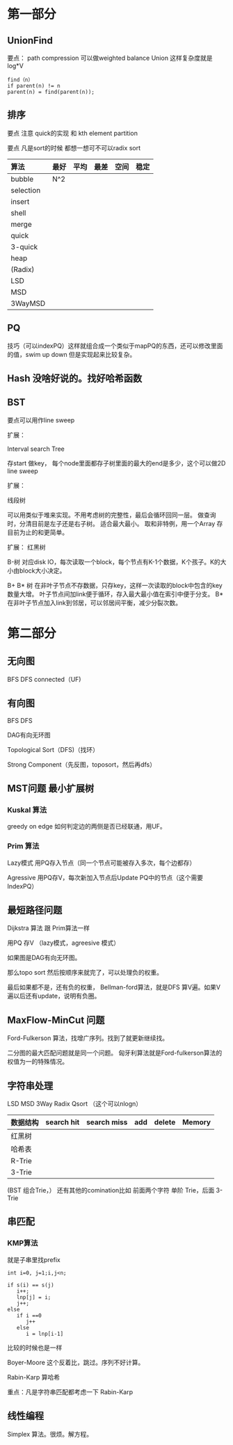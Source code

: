 # 第一部分

## UnionFind 

要点： path compression 可以做weighted balance Union 这样复杂度就是log*V
```
find（n）
if parent(n) != n
parent(n) = find(parent(n));
```

## 排序

要点 注意 quick的实现 和 kth element partition

要点 凡是sort的时候 都想一想可不可以radix sort

算法|最好|平均|最差|空间|稳定
:---|:---|:---|:---|:---|:---
bubble| N^2|
selection|
insert|
shell|
merge|
quick|
3-quick|
heap|
(Radix)|
LSD|
MSD|
3WayMSD|

## PQ 
技巧（可以indexPQ）这样就组合成一个类似于mapPQ的东西，还可以修改里面的值，swim up down
但是实现起来比较复杂。

## Hash 没啥好说的。找好哈希函数

## BST

要点可以用作line sweep 

扩展： 

Interval search Tree

存start 做key， 每个node里面都存子树里面的最大的end是多少，这个可以做2D line sweep

扩展：

线段树 

可以用类似于堆来实现。不用考虑树的完整性，最后会循环回同一层。 做查询时，分清目前是左子还是右子树。
适合最大最小。 取和非特例，用一个Array 存目前为止的和更简单。

扩展：
红黑树 

B-树
对应disk IO，每次读取一个block，每个节点有K-1个数据，K个孩子。K的大小由block大小决定。

B+ B* 树
在非叶子节点不存数据，只存key，这样一次读取的block中包含的key数量大增。 叶子节点间加link便于循环，存入最大最小值在索引中便于分支。
B* 在非叶子节点加入link到邻居，可以邻居间平衡，减少分裂次数。


# 第二部分

## 无向图

BFS DFS connected（UF)

## 有向图

BFS DFS 

DAG有向无环图

Topological Sort（DFS)（找环）

Strong Component（先反图，toposort，然后再dfs）

## MST问题 最小扩展树

### Kuskal 算法 

greedy on edge
如何判定边的两侧是否已经联通，用UF。

### Prim 算法 

Lazy模式
用PQ存入节点（同一个节点可能被存入多次，每个边都存）

Agressive
用PQ存V，每次新加入节点后Update PQ中的节点（这个需要IndexPQ）

## 最短路径问题
Dijkstra 算法 跟 Prim算法一样

用PQ 存V （lazy模式，agreesive 模式）

如果图是DAG有向无环图。

那么topo sort 然后按顺序来就完了，可以处理负的权重。

最后如果都不是，还有负的权重，
Bellman-ford算法，就是DFS 算V遍。如果V遍以后还有update，说明有负圈。

## MaxFlow-MinCut 问题

Ford-Fulkerson 算法，找增广序列。找到了就更新继续找。

二分图的最大匹配问题就是同一个问题。
匈牙利算法就是Ford-fulkerson算法的权值为一的特殊情况。

## 字符串处理
LSD MSD 3Way Radix Qsort （这个可以nlogn）

数据结构| search hit |search miss| add | delete | Memory
---|---|---|---|---|---
红黑树  |
哈希表 |
R-Trie|
3-Trie |

(BST 组合Trie，） 
还有其他的comination比如 前面两个字符 单阶 Trie，后面 3-Trie

## 串匹配
### KMP算法

就是子串里找prefix
```
int i=0, j=1;i,j<n;

if s(i) == s(j) 
   i++;
   lnp[j] = i;
   j++;
else
   if i ==0 
      j++
   else
      i = lnp[i-1]
```
比较的时候也是一样

Boyer-Moore 这个反着比，跳过。序列不好计算。

Rabin-Karp  算哈希  

重点：凡是字符串匹配都考虑一下 Rabin-Karp

## 线性编程
Simplex 算法。很烦。解方程。















